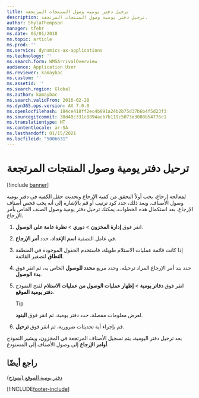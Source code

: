 ```yaml
---
title: ترحيل دفتر يومية وصول المنتجات المرتجعة
description: ترحيل دفتر يومية وصول المنتجات المرتجعة.
author: ShylaThompson
manager: tfehr
ms.date: 05/01/2018
ms.topic: article
ms.prod: ''
ms.service: dynamics-ax-applications
ms.technology: ''
ms.search.form: WMSArrivalOverview
audience: Application User
ms.reviewer: kamaybac
ms.custom: ''
ms.assetid: ''
ms.search.region: Global
ms.author: kamaybac
ms.search.validFrom: 2016-02-28
ms.dyn365.ops.version: AX 7.0.0
ms.openlocfilehash: 184ce418ff2ec4b891a24b2b75d37b6b4f5d23f3
ms.sourcegitcommit: 38d40c331c8894acb7b119c5073e3088b54776c1
ms.translationtype: HT
ms.contentlocale: ar-SA
ms.lasthandoff: 01/15/2021
ms.locfileid: "5006631"
---
```

# <a name="post-arrival-journal-for-returned-products"></a>ترحيل دفتر يومية وصول المنتجات المرتجعة 

[!include [banner](../includes/banner.md)]


لمعالجة إرجاع، يجب أولاً التحقق من كمية الإرجاع وتحديث حقل الكمية في دفتر يومية وصول الأصناف. وبعد ذلك، حدد كود ترتيب أو قم بالإشارة إلى أنه يجب فحص أصناف الإرجاع. بعد استكمال هذه الخطوات، يمكنك ترحيل دفتر يومية وصول الصنف الخاص بأمر الإرجاع.

1.  انقر فوق **إدارة المخزون** \> **دوري** \> **نظرة عامة على الوصول**.

2.  في عامل التصفية **اسم الإعداد**، حدد **أمر الإرجاع**.

3.  إذا كانت قائمة عمليات الاستلام طويلة، فاستخدم الحقول الموجودة في المنطقة **النطاق** لتصغير القائمة.

4.  حدد بند أمر الإرجاع المراد ترحيله، وحدد مربع **محدد للوصول‬** الخاص به، ثم انقر فوق **بدء الوصول**.

5.  انقر فوق **دفاتر يومية** \> **إظهار عمليات الوصول من عمليات الاستلام** لفتح النموذج **دفتر يومية الموقع**.
    

    > [!TIP]
    > <P>لعرض معلومات مفصلة، حدد دفتر يومية، ثم انقر فوق <STRONG>البنود</STRONG>.</P>


6.  قم بإجراء أية تحديثات ضرورية، ثم انقر فوق **ترحيل**.

بعد ترحيل دفتر اليومية، يتم تسجيل الأصناف المرتجعة في المخزون، ويشير النموذج **أوامر الإرجاع** إلى وصول الأصناف إلى المستودع.

## <a name="see-also"></a>راجع أيضًا

[دفتر يومية الموقع (نموذج)](https://technet.microsoft.com/library/aa584822\(v=ax.60\))

  




[!INCLUDE[footer-include](../../includes/footer-banner.md)]